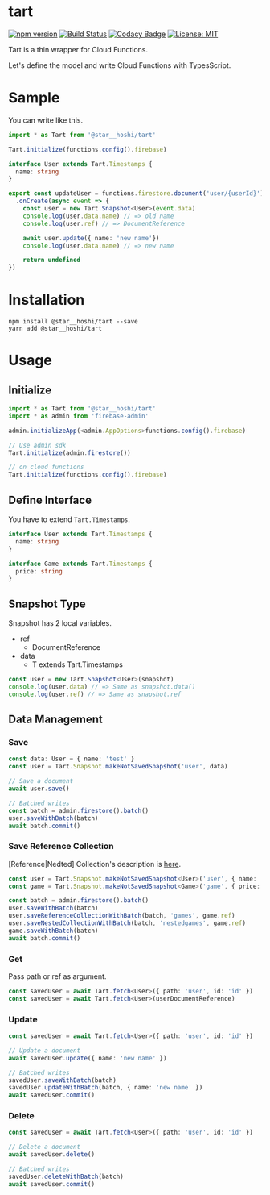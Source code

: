 # tart

[![npm version](https://badge.fury.io/js/%40star__hoshi%2Ftart.svg)](https://badge.fury.io/js/%40star__hoshi%2Ftart)
[![Build Status](https://travis-ci.org/starhoshi/tart.svg?branch=master)](https://travis-ci.org/starhoshi/tart)
[![Codacy Badge](https://api.codacy.com/project/badge/Grade/4f8b83b6113d4627a57500f993dce372)](https://www.codacy.com/app/kensuke1751/tart?utm_source=github.com&amp;utm_medium=referral&amp;utm_content=starhoshi/tart&amp;utm_campaign=Badge_Grade)
[![License: MIT](https://img.shields.io/badge/License-MIT-green.svg)](https://opensource.org/licenses/MIT)

Tart is a thin wrapper for Cloud Functions.

Let's define the model and write Cloud Functions with TypesScript.

# Sample

You can write like this.

```ts
import * as Tart from '@star__hoshi/tart'

Tart.initialize(functions.config().firebase)

interface User extends Tart.Timestamps {
  name: string
}

export const updateUser = functions.firestore.document('user/{userId}')
  .onCreate(async event => {
    const user = new Tart.Snapshot<User>(event.data)
    console.log(user.data.name) // => old name
    console.log(user.ref) // => DocumentReference

    await user.update({ name: 'new name'})
    console.log(user.data.name) // => new name

    return undefined
})
```

# Installation

```
npm install @star__hoshi/tart --save
yarn add @star__hoshi/tart
```

# Usage

## Initialize

```ts
import * as Tart from '@star__hoshi/tart'
import * as admin from 'firebase-admin'

admin.initializeApp(<admin.AppOptions>functions.config().firebase)

// Use admin sdk
Tart.initialize(admin.firestore())

// on cloud functions
Tart.initialize(functions.config().firebase)
```

## Define Interface

You have to extend `Tart.Timestamps`.

```ts
interface User extends Tart.Timestamps {
  name: string
}

interface Game extends Tart.Timestamps {
  price: string
}
```

## Snapshot Type

Snapshot has 2 local variables.

* ref
    * DocumentReference
* data
    * T extends Tart.Timestamps

```ts
const user = new Tart.Snapshot<User>(snapshot)
console.log(user.data) // => Same as snapshot.data()
console.log(user.ref) // => Same as snapshot.ref
```

## Data Management

### Save

```ts
const data: User = { name: 'test' }
const user = Tart.Snapshot.makeNotSavedSnapshot('user', data)

// Save a document
await user.save()

// Batched writes
const batch = admin.firestore().batch()
user.saveWithBatch(batch)
await batch.commit()
```

### Save Reference Collection

[Reference|Nedted] Collection's description is [here](https://github.com/1amageek/pring#nested-collection--reference-collection).

```ts
const user = Tart.Snapshot.makeNotSavedSnapshot<User>('user', { name: 'test' })
const game = Tart.Snapshot.makeNotSavedSnapshot<Game>('game', { price: 1000 })

const batch = admin.firestore().batch()
user.saveWithBatch(batch)
user.saveReferenceCollectionWithBatch(batch, 'games', game.ref)
user.saveNestedCollectionWithBatch(batch, 'nestedgames', game.ref)
game.saveWithBatch(batch)
await batch.commit()
```

### Get

Pass path or ref as argument.

```ts
const savedUser = await Tart.fetch<User>({ path: 'user', id: 'id' })
const savedUser = await Tart.fetch<User>(userDocumentReference)
```

### Update

```ts
const savedUser = await Tart.fetch<User>({ path: 'user', id: 'id' })

// Update a document
await savedUser.update({ name: 'new name' })

// Batched writes
savedUser.saveWithBatch(batch)
savedUser.updateWithBatch(batch, { name: 'new name' })
await savedUser.commit()
```

### Delete

```ts
const savedUser = await Tart.fetch<User>({ path: 'user', id: 'id' })

// Delete a document
await savedUser.delete()

// Batched writes
savedUser.deleteWithBatch(batch)
await savedUser.commit()
```
